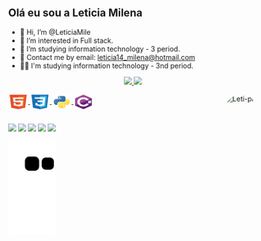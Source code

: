 ## Olá eu sou a Leticia Milena

- 👋 Hi, I’m @LeticiaMile
- 👀 I’m interested in Full stack.
- 🌱 I’m studying information technology - 3 period.
- 💌 Contact me by email: leticia14_milena@hotmail.com
- 🧑‍🎓 I'm studying information technology - 3nd period.

<div align="center">
  <a href="https://github.com/LeticiaMile">
  <img height="180em" src="https://github-readme-stats.vercel.app/api?username=LeticiaMile&show_icons=true&theme=cobalt&include_all_commits=true&count_private=true"/>
  <img height="180em" src="https://github-readme-stats.vercel.app/api/top-langs/?username=LeticiaMile&layout=compact&langs_count=7&theme=cobalt"/>
</div>
  
  <div style="display: inline_block"><br>
  <img align="center" alt="Leti-HTML" height="30" width="40" src="https://raw.githubusercontent.com/devicons/devicon/master/icons/html5/html5-original.svg">
  <img align="center" alt="Leti-CSS" height="30" width="40" src="https://raw.githubusercontent.com/devicons/devicon/master/icons/css3/css3-original.svg">
  <img align="center" alt="Leti-Python" height="30" width="40" src="https://raw.githubusercontent.com/devicons/devicon/master/icons/python/python-original.svg">
  <img align="center" alt="Leti-Csharp" height="30" width="40" src="https://raw.githubusercontent.com/devicons/devicon/master/icons/csharp/csharp-original.svg">
  <img align="right" alt="Leti-pic" height="150" style="border-radius:50px;" src="https://cdn.discordapp.com/attachments/664270906708721664/970299282047500328/download20220500092145.png">
</div>
  
 ##
  
 <div>
    <a href="https://www.behance.net/leticiaevanes" target="_blank"><img src="https://img.shields.io/badge/-Behance-blue?style=for-the-badge&logo=behance&logoColor=white"></a>
  <a href="https://www.instagram.com/leticiaevanes/" target="_blank"><img src="https://img.shields.io/badge/-Instagram-%23E4405F?style=for-the-badge&logo=instagram&logoColor=white" target="_blank"></a>
 <a href="https://discord.gg/wagxzStdcR" target="_blank"><img src="https://img.shields.io/badge/Discord-7289DA?style=for-the-badge&logo=discord&logoColor=white" target="_blank"></a> 
  <a href = "mailto:leticiamilenapg@gmail.com"><img src="https://img.shields.io/badge/-Gmail-%23333?style=for-the-badge&logo=gmail&logoColor=white" target="_blank"></a>
  <a href="https://www.linkedin.com/in/leticia-milena-91501613a/" target="_blank"><img src="https://img.shields.io/badge/-LinkedIn-%230077B5?style=for-the-badge&logo=linkedin&logoColor=white" target="_blank"></a> 
 
  ![Snake animation](https://github.com/rafaballerini/rafaballerini/blob/output/github-contribution-grid-snake.svg)
   
  </div>
  
  
